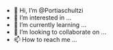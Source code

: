 - 👋 Hi, I’m @Portiaschultzi
- 👀 I’m interested in ...
- 🌱 I’m currently learning ...
- 💞️ I’m looking to collaborate on ...
- 📫 How to reach me ...

<!---
Portiaschultzi/Portiaschultzi is a ✨ special ✨ repository because its `README.md` (this file) appears on your GitHub profile.
You can click the Preview link to take a look at your changes.
--->
